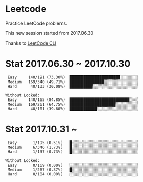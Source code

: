 # Leetcode

Practice LeetCode problems.

This new session started from 2017.06.30

Thanks to [LeetCode CLI](https://github.com/skygragon/leetcode-cli)


# Stat 2017.06.30 ~ 2017.10.30

```
 Easy     140/191 (73.30%)	██████████████████████░░░░░░░░
 Medium   169/340 (49.71%)	███████████████░░░░░░░░░░░░░░░
 Hard      40/133 (30.08%)	██████████░░░░░░░░░░░░░░░░░░░░

Without Locked:
 Easy     140/165 (84.85%)	██████████████████████████░░░░
 Medium   169/261 (64.75%)	████████████████████░░░░░░░░░░
 Hard      40/101 (39.60%)	████████████░░░░░░░░░░░░░░░░░░
```

# Stat 2017.10.31 ~ 

```
 Easy       1/195 (0.51%)	█░░░░░░░░░░░░░░░░░░░░░░░░░░░░░
 Medium     6/346 (1.73%)	█░░░░░░░░░░░░░░░░░░░░░░░░░░░░░
 Hard       1/137 (0.73%)	█░░░░░░░░░░░░░░░░░░░░░░░░░░░░░

Without Locked:
 Easy       0/169 (0.00%)	░░░░░░░░░░░░░░░░░░░░░░░░░░░░░░
 Medium     1/267 (0.37%)	█░░░░░░░░░░░░░░░░░░░░░░░░░░░░░
 Hard       0/104 (0.00%)	░░░░░░░░░░░░░░░░░░░░░░░░░░░░░░
```
